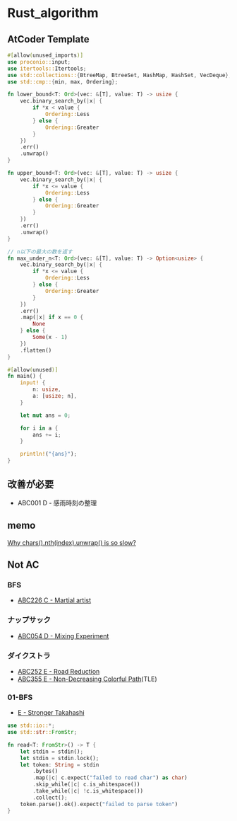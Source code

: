 # Rust_algorithm

## AtCoder Template

```rust
#[allow(unused_imports)]
use proconio::input;
use itertools::Itertools;
use std::collections::{BtreeMap, BtreeSet, HashMap, HashSet, VecDeque};
use std::cmp::{min, max, Ordering};

fn lower_bound<T: Ord>(vec: &[T], value: T) -> usize {
    vec.binary_search_by(|x| {
        if *x < value {
            Ordering::Less
        } else {
            Ordering::Greater
        }
    })
    .err()
    .unwrap()
}

fn upper_bound<T: Ord>(vec: &[T], value: T) -> usize {
    vec.binary_search_by(|x| {
        if *x <= value {
            Ordering::Less
        } else {
            Ordering::Greater
        }
    })
    .err()
    .unwrap()
}

// n以下の最大の数を返す
fn max_under_n<T: Ord>(vec: &[T], value: T) -> Option<usize> {
    vec.binary_search_by(|x| {
        if *x <= value {
            Ordering::Less
        } else {
            Ordering::Greater
        }
    })
    .err()
    .map(|x| if x == 0 {
        None
    } else {
        Some(x - 1)
    })
    .flatten()
}

#[allow(unused)]
fn main() {
    input! {
        n: usize,
        a: [usize; n],
    }

    let mut ans = 0;

    for i in a {
        ans += i;
    }

    println!("{ans}");
}
```

## 改善が必要

- ABC001 D - 感雨時刻の整理

## memo

[Why chars().nth(index).unwrap() is so slow?](https://www.reddit.com/r/rust/comments/tbsffu/why_charsnthindexunwrap_is_so_slow/?rdt=43355)

## Not AC

### BFS

- [ABC226 C - Martial artist](https://atcoder.jp/contests/abc226/tasks/abc226_c)

### ナップサック

- [ABC054 D - Mixing Experiment](https://atcoder.jp/contests/abc054/tasks/abc054_d)

### ダイクストラ

- [ABC252 E - Road Reduction](https://atcoder.jp/contests/abc252/tasks/abc252_e)
- [ABC355 E - Non-Decreasing Colorful Path](https://atcoder.jp/contests/abc335/tasks/abc335_e)(TLE)

### 01-BFS

- [E - Stronger Takahashi](https://atcoder.jp/contests/abc213/tasks/abc213_e)

```rust
use std::io::*;
use std::str::FromStr;

fn read<T: FromStr>() -> T {
    let stdin = stdin();
    let stdin = stdin.lock();
    let token: String = stdin
        .bytes()
        .map(|c| c.expect("failed to read char") as char)
        .skip_while(|c| c.is_whitespace())
        .take_while(|c| !c.is_whitespace())
        .collect();
    token.parse().ok().expect("failed to parse token")
}
```